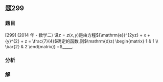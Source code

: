 ## 题299
### 题目
[299] (2014 年 - 数学二) 设$z = z( {x, y})$是由方程${\mathrm{e}}^{2yz} + x + {y}^{2} + z = \frac{7}{4}$确定的函数,则$\mathrm{d}z( \begin{matrix} 1 & 1 \\  \bar{2} & 2 \end{matrix})  =$_____. 
### 分析

### 解